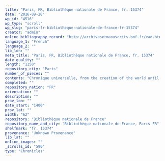 ```yaml
---
title: "Paris, FR, Bibliothèque nationale de France, fr. 15374"
date: "2016-09-28"
wp_id: "4516"
wp_type: "scroll"
wp_slug: "paris-fr-bibliotheque-nationale-de-france-fr-15374"
creator: "admin"
online_bibliography_record: "http://archivesetmanuscrits.bnf.fr/ead.html?id=FRBNFEAD000045834"
language_1: "French"
language_2: ""
lib_lon: ""
meta_title: "Paris, FR, Bibliothèque nationale de France, fr. 15374"
date_quality: ""
length: "1150"
repository_city: "Paris"
number_of_pieces: ""
contents: "Chronique universelle, from the creation of the world until the end of the reign of Charles VII."
completed: ""
repository_nation: "FR"
orientation: ""
description: ""
prov_lon: ""
date_start: "1400"
prov_lat: ""
width: "62"
repository: "Bibliothèque nationale de France"
repository_name_and_city: "Bibliothèque nationale de France, Paris FR"
shelfmark: "fr. 15374"
provenance: "Unknown Provenance"
lib_lat: ""
online_images: ""
_scrolls_id: "590"
type: "Chronicles"
---
```




